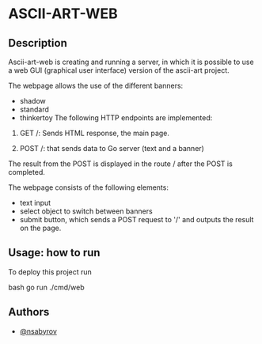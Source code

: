 # ASCII-ART-WEB


## Description

Ascii-art-web is creating and running a server, in which it is possible to use a web GUI (graphical user interface) version of the  ascii-art project.

The webpage allows the use of the different banners:

- shadow
- standard
- thinkertoy
The following HTTP endpoints are implemented:

1. GET /: Sends HTML response, the main page.

2. POST /: that sends data to Go server (text and a banner)

The result from the POST is displayed in the route / after the POST is completed.

The webpage consists of the following elements:
- text input
- select object to switch between banners
- submit button, which sends a POST request to '/' and outputs the result on the page.

## Usage: how to run

To deploy this project run

bash
  go run ./cmd/web



## Authors

- [@nsabyrov](https://01.alem.school/git/nsabyrov)